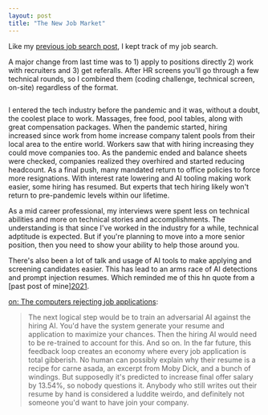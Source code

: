 ```yaml
---
layout: post
title: "The New Job Market"
---
```


Like my [previous job search post](https://allthroughthenight.github.io/2021/03/01/my-interviewing-success.html), I kept track of my job search.

A major change from last time was to 1) apply to positions directly 2) work with recruiters and 3) get referalls. After HR screens you'll go through a few technical rounds, so I combined them (coding challenge, technical screen, on-site) regardless of the format.

<image>

I entered the tech industry before the pandemic and it was, without a doubt, the coolest place to work. Massages, free food, pool tables, along with great compensation packages. When the pandemic started, hiring increased since work from home increase company talent pools from their local area to the entire world. Workers saw that with hiring increasing they could move companies too. As the pandemic ended and balance sheets were checked, companies realized they overhired and started reducing headcount. As a final push, many mandated return to office policies to force more resignations. With interest rate lowering and AI tooling making work easier, some hiring has resumed. But experts that tech hiring likely won't return to pre-pandemic levels within our lifetime.

As a mid career professional, my interviews were spent less on technical abilities and more on technical stories and accomplishments. The understanding is that since I've worked in the industry for a while, technical adptitude is expected. But if you're planning to move into a more senior position, then you need to show your ability to help those around you.

There's also been a lot of talk and usage of AI tools to make applying and screening candidates easier. This has lead to an arms race of AI detections and prompt injection resumes. Which reminded me of this hn quote from a [past post of mine][2021]({{site.baseurl}}/2022/01/01/what-i-learned-this-year.html).

[on: The computers rejecting job applications](https://news.ycombinator.com/item?id=26065594):
> The next logical step would be to train an adversarial AI against the hiring AI. You'd have the system generate your resume and application to maximize your chances. Then the hiring AI would need to be re-trained to account for this. And so on.
> In the far future, this feedback loop creates an economy where every job application is total gibberish. No human can possibly explain why their resume is a recipe for carne asada, an excerpt from Moby Dick, and a bunch of windings. But supposedly it's predicted to increase final offer salary by 13.54%, so nobody questions it. Anybody who still writes out their resume by hand is considered a luddite weirdo, and definitely not someone you'd want to have join your company. 